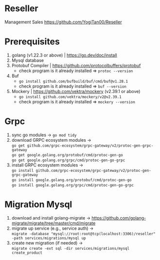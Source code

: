 # Reseller
Management Sales https://github.com/YogiTan00/Reseller

# Prerequisites

1. golang (v1.22.3 or above) | https://go.dev/doc/install
2. Mysql database
3. Protobuf Compiler | https://github.com/protocolbuffers/protobuf
   - check program is it already installed => `protoc --version`
4. Buf 
   - `go install github.com/bufbuild/buf/cmd/buf@v1.28.1`
   - check program is it already installed => `buf --version`
5. Mockery | https://github.com/vektra/mockery (v2.39.1 or above)
   - `go install github.com/vektra/mockery/v2@v2.39.1`
   - check program is it already installed => `mockery --version`

# Grpc
1. sync go modules -> `go mod tidy`
2. download GRPC ecosystem modules -> \
   `go get github.com/grpc-ecosystem/grpc-gateway/v2/protoc-gen-grpc-gateway`\
   `go get google.golang.org/protobuf/cmd/protoc-gen-go`\
   `go get google.golang.org/grpc/cmd/protoc-gen-go-grpc`
3. install GRPC ecosystem modules -> \
   `go install github.com/grpc-ecosystem/grpc-gateway/v2/protoc-gen-grpc-gateway`\
   `go install google.golang.org/protobuf/cmd/protoc-gen-go`\
   `go install google.golang.org/grpc/cmd/protoc-gen-go-grpc`

# Migration Mysql
1. download and install golang-migrate -> https://github.com/golang-migrate/migrate/tree/master/cmd/migrate
2. migrate up service (e.g., service auth) -> \
   `migrate -database "mysql://root:root@tcp(localhost:3306)/reseller" -path services/migrations/mysql up`
3. create new migration (if needed) -> \
   `migrate create -ext sql -dir services/migrations/mysql create_product`